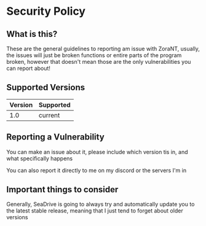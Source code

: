 # Security Policy

## What is this?

These are the general guidelines to reporting am issue with ZoraNT, usually, the issues will just be broken functions or entire parts of the program broken, however that doesn't mean those are the only vulnerabilities you can report about!

## Supported Versions

| Version | Supported          |
| ------- | ------------------ |
| 1.0   | current |

## Reporting a Vulnerability

You can make an issue about it, please include which version tis in, and what specifically happens

You can also report it directly to me on my discord or the servers I'm in

## Important things to consider 

Generally, SeaDrive is going to always try and automatically update you to the latest stable release, meaning that I just tend to forget about older versions


